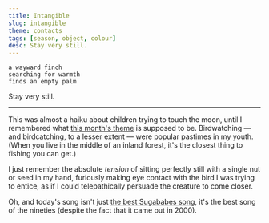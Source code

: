 ```yaml
---
title: Intangible
slug: intangible
theme: contacts
tags: [season, object, colour]
desc: Stay very still. 
---
```


```
a wayward finch
searching for warmth
finds an empty palm
```

Stay very still.

<!--more-->

---

This was almost a haiku about children trying to touch the moon, until I remembered what [this month's theme][1] is supposed to be. 
Birdwatching — and birdcatching, to a lesser extent — were popular pastimes in my youth. 
(When you live in the middle of an inland forest, it's the closest thing to fishing you can get.)

I just remember the absolute *tension* of sitting perfectly still with a single nut or seed in my hand, furiously making eye contact with the bird I was trying to entice, as if I could telepathically persuade the creature to come closer. 

Oh, and today's song isn't just [the best Sugababes song][2], it's the best song of the nineties (despite the fact that it came out in 2000).

[1]: /theme/contacts/
[2]: https://youtu.be/eVG4Ix9GgFg